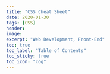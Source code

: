 ```yaml
---
title: "CSS Cheat Sheet"
date: 2020-01-30
tags: [CSS]
header:
image:
excerpt: "Web Development, Front-End"
toc: true
toc_label: "Table of Contents"
toc_sticky: true
toc_icon: "cog"
---
```

